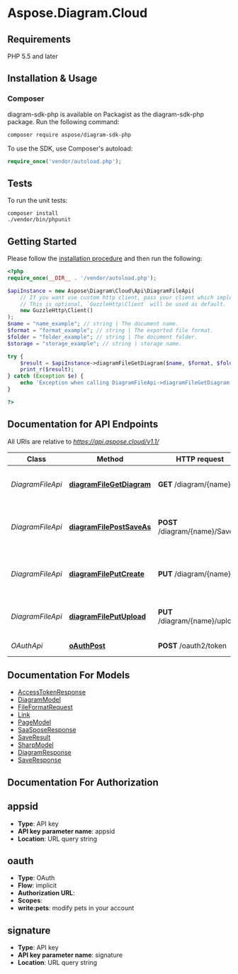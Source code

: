 # Aspose.Diagram.Cloud
## Requirements

PHP 5.5 and later

## Installation & Usage
### Composer
diagram-sdk-php is available on Packagist as the diagram-sdk-php package. Run the following command:
```bash
composer require aspose/diagram-sdk-php
```

To use the SDK, use Composer's autoload:
```php
require_once('vendor/autoload.php');
```

## Tests

To run the unit tests:

```
composer install
./vendor/bin/phpunit
```

## Getting Started

Please follow the [installation procedure](#installation--usage) and then run the following:

```php
<?php
require_once(__DIR__ . '/vendor/autoload.php');

$apiInstance = new Aspose\Diagram\Cloud\Api\DiagramFileApi(
    // If you want use custom http client, pass your client which implements `GuzzleHttp\ClientInterface`.
    // This is optional, `GuzzleHttp\Client` will be used as default.
    new GuzzleHttp\Client()
);
$name = "name_example"; // string | The document name.
$format = "format_example"; // string | The exported file format.
$folder = "folder_example"; // string | The document folder.
$storage = "storage_example"; // string | storage name.

try {
    $result = $apiInstance->diagramFileGetDiagram($name, $format, $folder, $storage);
    print_r($result);
} catch (Exception $e) {
    echo 'Exception when calling DiagramFileApi->diagramFileGetDiagram: ', $e->getMessage(), PHP_EOL;
}

?>
```

## Documentation for API Endpoints

All URIs are relative to *https://api.aspose.cloud/v1.1/*

Class | Method | HTTP request | Description
------------ | ------------- | ------------- | -------------
*DiagramFileApi* | [**diagramFileGetDiagram**](docs/Api/DiagramFileApi.md#diagramfilegetdiagram) | **GET** /diagram/{name} | Read document info or export.
*DiagramFileApi* | [**diagramFilePostSaveAs**](docs/Api/DiagramFileApi.md#diagramfilepostsaveas) | **POST** /diagram/{name}/SaveAs | Convert document and save result to storage.
*DiagramFileApi* | [**diagramFilePutCreate**](docs/Api/DiagramFileApi.md#diagramfileputcreate) | **PUT** /diagram/{name} | Create new diagram and save result to storage.
*DiagramFileApi* | [**diagramFilePutUpload**](docs/Api/DiagramFileApi.md#diagramfileputupload) | **PUT** /diagram/{name}/upload | Upload file and save result to storage.
*OAuthApi* | [**oAuthPost**](docs/Api/OAuthApi.md#oauthpost) | **POST** /oauth2/token | Get Access token


## Documentation For Models

 - [AccessTokenResponse](docs/Model/AccessTokenResponse.md)
 - [DiagramModel](docs/Model/DiagramModel.md)
 - [FileFormatRequest](docs/Model/FileFormatRequest.md)
 - [Link](docs/Model/Link.md)
 - [PageModel](docs/Model/PageModel.md)
 - [SaaSposeResponse](docs/Model/SaaSposeResponse.md)
 - [SaveResult](docs/Model/SaveResult.md)
 - [SharpModel](docs/Model/SharpModel.md)
 - [DiagramResponse](docs/Model/DiagramResponse.md)
 - [SaveResponse](docs/Model/SaveResponse.md)


## Documentation For Authorization


## appsid

- **Type**: API key
- **API key parameter name**: appsid
- **Location**: URL query string

## oauth

- **Type**: OAuth
- **Flow**: implicit
- **Authorization URL**: 
- **Scopes**: 
 - **write:pets**: modify pets in your account

## signature

- **Type**: API key
- **API key parameter name**: signature
- **Location**: URL query string





